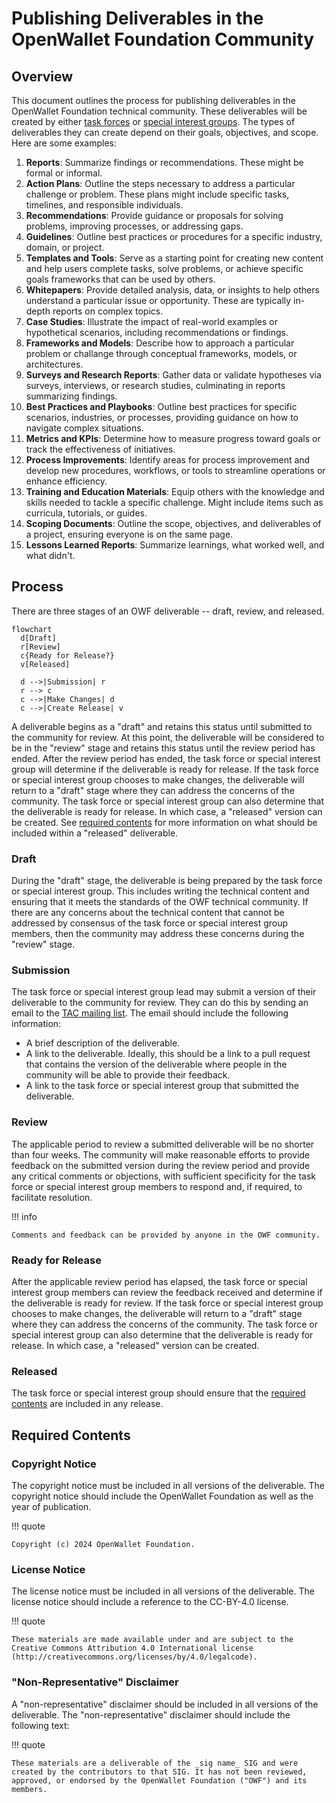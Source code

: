# Publishing Deliverables in the OpenWallet Foundation Community

## Overview

This document outlines the process for publishing deliverables in the OpenWallet Foundation technical community. These deliverables will be created by either [task forces](./task-force-process.md) or [special interest groups](./special-interest-group-process.md). The types of deliverables they can create depend on their goals, 
objectives, and scope. Here are some examples:

1. **Reports**: Summarize findings or recommendations.  These might be formal or informal.
1. **Action Plans**: Outline the steps necessary to address a particular challenge or problem. These plans might include specific tasks, timelines, and responsible individuals.
1. **Recommendations**: Provide guidance or proposals for solving problems, improving processes, or addressing gaps.
1. **Guidelines**: Outline best practices or procedures for a specific industry, domain, or project.
1. **Templates and Tools**: Serve as a starting point for creating new content and help users complete tasks, solve problems, or achieve specific goals frameworks that can be used by others.
1. **Whitepapers**: Provide detailed analysis, data, or insights to help others understand a particular issue or opportunity. These are typically in-depth reports on complex topics.
1. **Case Studies**: Illustrate the impact of real-world examples or hypothetical scenarios, including recommendations or findings.
1. **Frameworks and Models**: Describe how to approach a particular problem or challange through conceptual frameworks, models, or architectures.
1. **Surveys and Research Reports**: Gather data or validate hypotheses via surveys, interviews, or research studies, culminating in reports summarizing findings.
1. **Best Practices and Playbooks**: Outline best practices for specific scenarios, industries, or processes, providing guidance on how to navigate complex situations.
1. **Metrics and KPIs**: Determine how to measure progress toward goals or track the effectiveness of initiatives.
1. **Process Improvements**: Identify areas for process improvement and develop new procedures, workflows, or tools to streamline operations or enhance efficiency.
1. **Training and Education Materials**: Equip others with the knowledge and skills needed to tackle a specific challenge. Might include items such as curricula, tutorials, or guides.
1. **Scoping Documents**: Outline the scope, objectives, and deliverables of a project, ensuring everyone is on the same page.
1. **Lessons Learned Reports**: Summarize learnings, what worked well, and what didn't.

## Process

There are three stages of an OWF deliverable -- draft, review, and released.

```mermaid
flowchart
  d[Draft]
  r[Review]
  c{Ready for Release?}
  v[Released]

  d -->|Submission| r
  r --> c
  c -->|Make Changes| d
  c -->|Create Release| v
```

A deliverable begins as a "draft" and retains this status until submitted to the community for review. At this point, the deliverable will be considered to be in the "review" stage and retains this status until the review period has ended. After the review period has ended, the task force or special interest group will determine if the deliverable is ready for release. If the task force or special interest group chooses to make changes, the deliverable will return to a "draft" stage where they can address the concerns of the community. The task force or special interest group can also determine that the deliverable is ready for release. In which case, a "released" version can be created. See [required contents](#required-contents) for more information on what should be included within a "released" deliverable.

### Draft

During the "draft" stage, the deliverable is being prepared by the task force or special interest group. This includes writing the technical content and ensuring that it meets the standards of the OWF technical community. If there are any concerns about the technical content that cannot be addressed by consensus of the task force or special interest group members, then the community may address these concerns during the "review" stage.

### Submission

The task force or special interest group lead may submit a version of their deliverable to the community for review. They can do this by sending an email to the [TAC mailing list](mailto:tac@lists.openwallet.foundation). The email should include the following information:

- A brief description of the deliverable.
- A link to the deliverable. Ideally, this should be a link to a pull request that contains the version of the deliverable where people in the community will be able to provide their feedback.
- A link to the task force or special interest group that submitted the deliverable.

### Review

The applicable period to review a submitted deliverable will be no shorter than four weeks. The community will make reasonable efforts to provide feedback on the submitted version during the review period and provide any critical comments or objections, with sufficient specificity for the task force or special interest group members to respond and, if required, to facilitate resolution. 

!!! info

    Comments and feedback can be provided by anyone in the OWF community.

### Ready for Release

After the applicable review period has elapsed, the task force or special interest group members can review the feedback received and determine if the deliverable is ready for review. If the task force or special interest group chooses to make changes, the deliverable will return to a "draft" stage where they can address the concerns of the community. The task force or special interest group can also determine that the deliverable is ready for release. In which case, a "released" version can be created. 

### Released

The task force or special interest group should ensure that the [required contents](#required-contents) are included in any release.

## Required Contents

### Copyright Notice

The copyright notice must be included in all versions of the deliverable. The copyright notice should include the OpenWallet Foundation as well as the year of publication.

!!! quote

    Copyright (c) 2024 OpenWallet Foundation.

### License Notice

The license notice must be included in all versions of the deliverable. The license notice should include a reference to the CC-BY-4.0 license.

!!! quote

    These materials are made available under and are subject to the Creative Commons Attribution 4.0 International license (http://creativecommons.org/licenses/by/4.0/legalcode).

### "Non-Representative" Disclaimer

A "non-representative" disclaimer should be included in all versions of the deliverable. The "non-representative" disclaimer should include the following text:

!!! quote

    These materials are a deliverable of the _sig name_ SIG and were created by the contributors to that SIG. It has not been reviewed, approved, or endorsed by the OpenWallet Foundation ("OWF") and its members.

